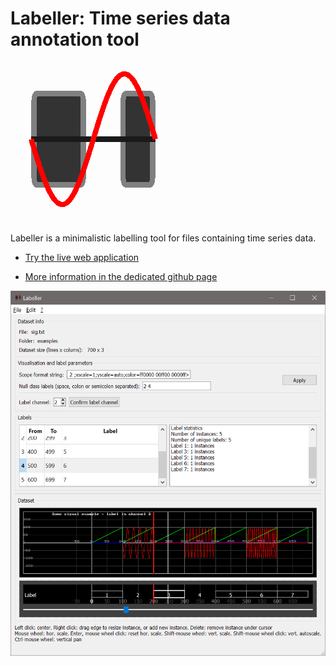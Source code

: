 # Labeller: Time series data annotation tool

![Labeller](/docs/img/sine256.png)

Labeller is a minimalistic labelling tool for files containing time series data. 

* [Try the live web application](http://labeller.danielroggen.net/wasm-latest/labeller.html)

* [More information in the dedicated github page](labeller.danielroggen.net)


![Labeller](/documentation/img/l0.png)



